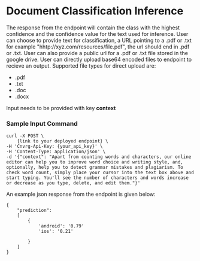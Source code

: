 # Document Classification Inference
The response from the endpoint will contain the class with the highest confidence and the confidence value for the text used for inference.
User can choose to provide text for classification, a URL pointing to a .pdf or .txt for example "hhtp://xyz.com/resources/file.pdf", the url should end in .pdf or .txt. User can also provide a public url for a .pdf or .txt file stored in the google drive.
User can directly upload base64 encoded files to endpoint to recieve an output. Supported file types for direct upload are:
- .pdf
- .txt
- .doc
- .docx

Input needs to be provided with key **context**

### Sample Input Command

```
curl -X POST \
    {link to your deployed endpoint} \
-H 'Cnvrg-Api-Key: {your_api_key}' \
-H 'Content-Type: application/json' \
-d '{"context": "Apart from counting words and characters, our online editor can help you to improve word choice and writing style, and, optionally, help you to detect grammar mistakes and plagiarism. To check word count, simply place your cursor into the text box above and start typing. You'll see the number of characters and words increase or decrease as you type, delete, and edit them."}'
``` 

An example json response from the endpoint is given below:
```
{
    "prediction":
    [
        {
            'android': '0.79'
            'ios': '0.21'
            
        }
    ]
}
```